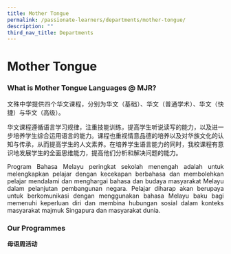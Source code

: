 ```yaml
---
title: Mother Tongue
permalink: /passionate-learners/departments/mother-tongue/
description: ""
third_nav_title: Departments
---
```

# Mother Tongue

### What is Mother Tongue Languages @ MJR?

<p style="text-align: justify;">文殊中学提供四个华文课程，分别为华文（基础）、华文（普通学术）、华文（快捷）与华文（高级）。</p>

<p style="text-align: justify;">华文课程遵循语言学习规律，注重技能训练，提高学生听说读写的能力，以及进一步培养学生综合运用语言的能力。课程也重视情意品德的培养以及对华族文化的认知与传承，从而提高学生的人文素养。在培养学生语言能力的同时，我校课程有意识地发展学生的全面思维能力，提高他们分析和解决问题的能力。</p>

<p style="text-align: justify;">Program Bahasa Melayu peringkat sekolah menengah adalah untuk melengkapkan pelajar dengan kecekapan berbahasa dan membolehkan pelajar mendalami dan menghargai bahasa dan budaya masyarakat Melayu dalam pelanjutan pembangunan negara. Pelajar diharap akan berupaya untuk berkomunikasi dengan menggunakan bahasa Melayu baku bagi memenuhi keperluan diri dan membina hubungan sosial dalam konteks masyarakat majmuk Singapura dan masyarakat dunia.</p>

### Our Programmes

**母语周活动**
